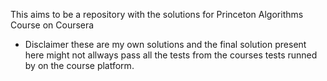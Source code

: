 This aims to be a repository with the solutions for Princeton Algorithms Course on Coursera
- Disclaimer these are my own solutions and the final solution present here might not allways pass all the tests from the courses tests runned by on the course platform.
